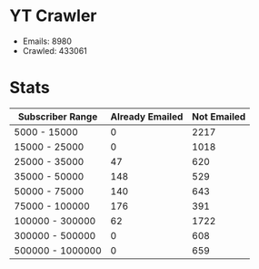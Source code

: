 # YT Crawler
- Emails: 8980
- Crawled: 433061

# Stats
| Subscriber Range  | Already Emailed | Not Emailed |
|-------|-------|-------|
| 5000 - 15000 | 0 | 2217 |
| 15000 - 25000 | 0 | 1018 |
| 25000 - 35000 | 47 | 620 |
| 35000 - 50000 | 148 | 529 |
| 50000 - 75000 | 140 | 643 |
| 75000 - 100000 | 176 | 391 |
| 100000 - 300000 | 62 | 1722 |
| 300000 - 500000 | 0 | 608 |
| 500000 - 1000000 | 0 | 659 |
